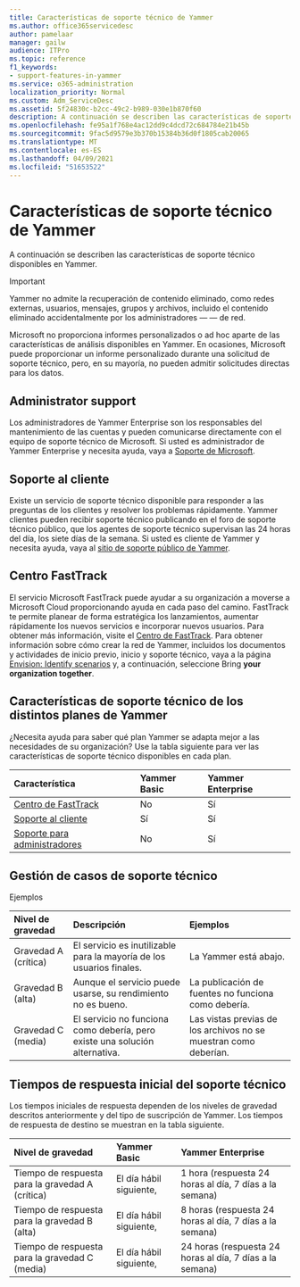 ```yaml
---
title: Características de soporte técnico de Yammer
ms.author: office365servicedesc
author: pamelaar
manager: gailw
audience: ITPro
ms.topic: reference
f1_keywords:
- support-features-in-yammer
ms.service: o365-administration
localization_priority: Normal
ms.custom: Adm_ServiceDesc
ms.assetid: 5f24830c-b2cc-49c2-b989-030e1b870f60
description: A continuación se describen las características de soporte técnico disponibles en Yammer.
ms.openlocfilehash: fe95a1f768e4ac12dd9c4dcd72c684784e21b45b
ms.sourcegitcommit: 9fac5d9579e3b370b15384b36d0f1805cab20065
ms.translationtype: MT
ms.contentlocale: es-ES
ms.lasthandoff: 04/09/2021
ms.locfileid: "51653522"
---
```

# <a name="support-features-in-yammer"></a>Características de soporte técnico de Yammer

A continuación se describen las características de soporte técnico disponibles en Yammer.
  
> [!IMPORTANT]
> Yammer no admite la recuperación de contenido eliminado, como redes externas, usuarios, mensajes, grupos y archivos, incluido el contenido eliminado accidentalmente por los administradores &mdash; &mdash; de red.
>
> Microsoft no proporciona informes personalizados o ad hoc aparte de las características de análisis disponibles en Yammer. En ocasiones, Microsoft puede proporcionar un informe personalizado durante una solicitud de soporte técnico, pero, en su mayoría, no pueden admitir solicitudes directas para los datos.

## <a name="administrator-support"></a>Administrator support

Los administradores de Yammer Enterprise son los responsables del mantenimiento de las cuentas y pueden comunicarse directamente con el equipo de soporte técnico de Microsoft. Si usted es administrador de Yammer Enterprise y necesita ayuda, vaya a [Soporte de Microsoft](https://go.microsoft.com/fwlink/p/?LinkId=330922).

## <a name="customer-support"></a>Soporte al cliente

Existe un servicio de soporte técnico disponible para responder a las preguntas de los clientes y resolver los problemas rápidamente. Yammer clientes pueden recibir soporte técnico publicando en el foro de soporte técnico público, que los agentes de soporte técnico supervisan las 24 horas del día, los siete días de la semana. Si usted es cliente de Yammer y necesita ayuda, vaya al [sitio de soporte público de Yammer](https://go.microsoft.com/fwlink/p/?LinkId=330921).
   
## <a name="fasttrack-center"></a>Centro FastTrack

El servicio Microsoft FastTrack puede ayudar a su organización a moverse a Microsoft Cloud proporcionando ayuda en cada paso del camino. FastTrack te permite planear de forma estratégica los lanzamientos, aumentar rápidamente los nuevos servicios e incorporar nuevos usuarios. Para obtener más información, visite el [Centro de FastTrack](https://go.microsoft.com/fwlink/?LinkID=518597&amp;clcid=0x409). Para obtener información sobre cómo crear la red de Yammer, incluidos los documentos y actividades de inicio previo, inicio y soporte técnico, vaya a la página [Envision: Identify scenarios](https://fasttrack.microsoft.com/office/envision/identify-scenarios) y, a continuación, seleccione Bring **your organization together**.

## <a name="support-features-across-yammer-plans"></a>Características de soporte técnico de los distintos planes de Yammer

¿Necesita ayuda para saber qué plan Yammer se adapta mejor a las necesidades de su organización? Use la tabla siguiente para ver las características de soporte técnico disponibles en cada plan.
  
|**Característica**|**Yammer Basic**|**Yammer Enterprise**|
|:-----|:-----|:-----|
|[Centro de FastTrack](https://go.microsoft.com/fwlink/?LinkID=518597&amp;clcid=0x409) <br/> |No  <br/> |Sí  <br/> |
|[Soporte al cliente](support-features-in-yammer.md#customer-support) <br/> |Sí  <br/> |Sí  <br/> |
|[Soporte para administradores](support-features-in-yammer.md#administrator-support) <br/> |No  <br/> |Sí  <br/> |
 
## <a name="technical-support-case-handling"></a>Gestión de casos de soporte técnico

Ejemplos 
  
|**Nivel de gravedad**|**Descripción**|**Ejemplos**|
|:-----|:-----|:-----|
|Gravedad A (crítica)  <br/> |El servicio es inutilizable para la mayoría de los usuarios finales.  <br/> |La Yammer está abajo.  <br/> |
|Gravedad B (alta)  <br/> |Aunque el servicio puede usarse, su rendimiento no es bueno.  <br/> |La publicación de fuentes no funciona como debería.  <br/> |
|Gravedad C (media)  <br/> |El servicio no funciona como debería, pero existe una solución alternativa.  <br/> |Las vistas previas de los archivos no se muestran como deberían.  <br/> |

## <a name="technical-support-initial-response-times"></a>Tiempos de respuesta inicial del soporte técnico

Los tiempos iniciales de respuesta dependen de los niveles de gravedad descritos anteriormente y del tipo de suscripción de Yammer. Los tiempos de respuesta de destino se muestran en la tabla siguiente.
  
|**Nivel de gravedad**|**Yammer Basic**|**Yammer Enterprise**|
|:-----|:-----|:-----|
|Tiempo de respuesta para la gravedad A (crítica)  <br/> |El día hábil siguiente,  <br/> |1 hora (respuesta 24 horas al día, 7 días a la semana)  <br/> |
|Tiempo de respuesta para la gravedad B (alta)  <br/> |El día hábil siguiente,  <br/> |8 horas (respuesta 24 horas al día, 7 días a la semana)  <br/> |
|Tiempo de respuesta para la gravedad C (media)  <br/> |El día hábil siguiente,  <br/> |24 horas (respuesta 24 horas al día, 7 días a la semana)  <br/> |
